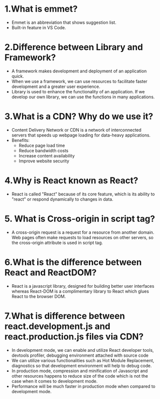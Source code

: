 # 1.What is emmet?
- Emmet is an abbreviation that shows suggestion list.
- Built-in feature in VS Code.
# 2.Difference between Library and Framework?
- A framework makes development and deployment of an application quick.
- When we use a framework, we can use resources to facilitate faster development and a greater user experience.
- Library is used to enhance the functionality of an application. If we develop our own library, we can use the functions in many applications.
# 3.What is a CDN? Why do we use it?
- Content Delivery Network or CDN is a network of interconnected servers that speeds up webpage loading for data-heavy applications.
- Benefits:
    - Reduce page load time
    - Reduce bandwidth costs
    - Increase content availability
    - Improve website security
# 4.Why is React known as React?
- React is called "React" because of its core feature, which is its ability to "react" or respond dynamically to changes in data.
# 5. What is Cross-origin in script tag?
- A cross-origin request is a request for a resource from another domain. Web pages often make requests to load resources on other servers, so the cross-origin attribute is used in script tag.
# 6.What is the difference between React and ReactDOM?
- React is a javascript library, designed for building better user interfaces whereas React-DOM is a complimentary library to React which glues React to the browser DOM.
# 7.What is difference between react.development.js and react.production.js files via CDN?
- In development mode, we can enable and utilize React developer tools, devtools profiler, debugging environment attached with source code
- We can utilize various functionalities such as Hot Module Replacement, diagnostics so that development environment will help to debug code.
- In production mode, compression and minification of Javascript and other resources happens to reduce size of the code which is not the case when it comes to development mode.
- Performance will be much faster in production mode when compared to development mode.